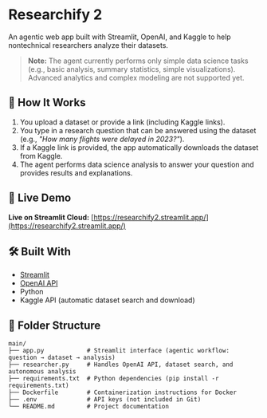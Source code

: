 # Researchify 2

An agentic web app built with Streamlit, OpenAI, and Kaggle to help nontechnical researchers analyze their datasets.

> **Note:** The agent currently performs only simple data science tasks (e.g., basic analysis, summary statistics, simple visualizations). Advanced analytics and complex modeling are not supported yet.

## 🧠 How It Works

1. You upload a dataset or provide a link (including Kaggle links).
2. You type in a research question that can be answered using the dataset (e.g., *"How many flights were delayed in 2023?"*).
3. If a Kaggle link is provided, the app automatically downloads the dataset from Kaggle.
4. The agent performs data science analysis to answer your question and provides results and explanations.

## 🚀 Live Demo

**Live on Streamlit Cloud:** [https://researchify2.streamlit.app/](https://researchify2.streamlit.app/)

## 🛠 Built With

- [Streamlit](https://streamlit.io/)
- [OpenAI API](https://platform.openai.com/)
- Python
- Kaggle API (automatic dataset search and download)

## 📁 Folder Structure

```
main/
├── app.py            # Streamlit interface (agentic workflow: question → dataset → analysis)
├── researcher.py     # Handles OpenAI API, dataset search, and autonomous analysis
├── requirements.txt  # Python dependencies (pip install -r requirements.txt)
├── Dockerfile        # Containerization instructions for Docker
├── .env              # API keys (not included in Git)
└── README.md         # Project documentation
```
